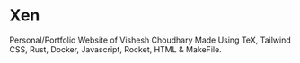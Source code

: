 # Xen

Personal/Portfolio Website of Vishesh Choudhary Made Using TeX, Tailwind CSS, Rust, Docker, Javascript, Rocket, HTML & MakeFile.


